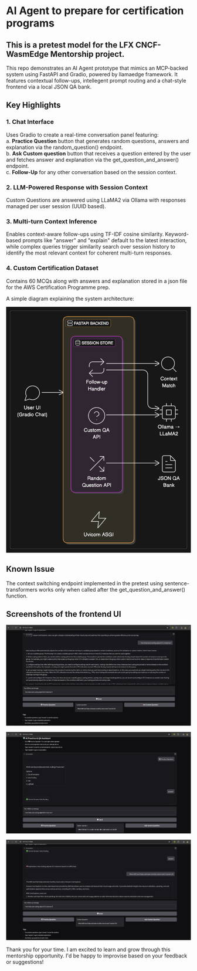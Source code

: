 # AI Agent to prepare for certification programs

## This is a pretest model for the LFX CNCF-WasmEdge Mentorship project. 

This repo demonstrates an AI Agent prototype that mimics an MCP-backed system using FastAPI and Gradio, powered by llamaedge framework. It features contextual follow-ups, intellegent prompt routing and a chat-style frontend via a local JSON QA bank.

## Key Highlights

### 1. Chat Interface  
Uses Gradio to create a real-time conversation panel featuring:  
a. **Practice Question** button that generates random questions, answers and explanation via the random_question() endpoint.  
b. **Ask Custom question** button that receives a question entered by the user and fetches answer and explanation via the get_question_and_answer() endpoint.  
c. **Follow-Up** for any other conversation based on the session context. 

### 2. LLM-Powered Response with Session Context  
Custom Questions are answered using LLaMA2 via Ollama with responses managed per user session (UUID based).

### 3. Multi-turn Context Inference  

Enables context-aware follow-ups using TF-IDF cosine similarity. Keyword-based prompts like "answer" and "explain" default to the latest interaction, while complex queries trigger similarity search over session history to identify the most relevant context for coherent multi-turn responses.

### 4. Custom Certification Dataset 

Contains 60 MCQs along with answers and explanation stored in a json file for the AWS Certification Programme prep.  


A simple diagram explaining the system architecture:  

![system architecture](Images/image.png)


## Known Issue  
The context switching endpoint implemented in the pretest using sentence-transformers works only when called after the get_question_and_answer() function. 

## Screenshots of the frontend UI

![Practice question](Images/image1.jpeg)  

![alt text](Images/image2.jpeg)  

![alt text](Images/image3.jpeg)

Thank you for your time. I am excited to learn and grow through this mentorship opportunity. I'd be happy to improvise based on your feedback or suggestions!
